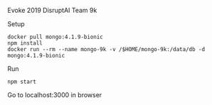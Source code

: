 Evoke 2019 DisruptAI Team 9k

Setup

    docker pull mongo:4.1.9-bionic
    npm install
    docker run --rm --name mongo-9k -v /$HOME/mongo-9k:/data/db -d mongo:4.1.9-bionic

Run
    
    npm start

Go to localhost:3000 in browser


